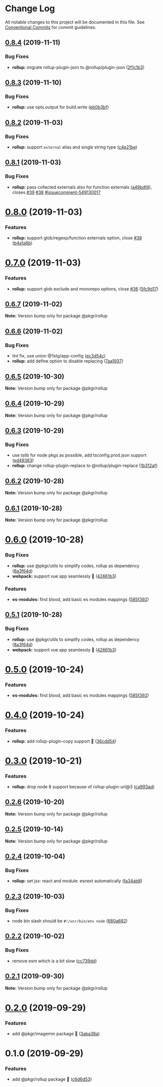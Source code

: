 # Change Log

All notable changes to this project will be documented in this file.
See [Conventional Commits](https://conventionalcommits.org) for commit guidelines.

## [0.8.4](https://github.com/rx-ts/pkgr/compare/@pkgr/rollup@0.8.3...@pkgr/rollup@0.8.4) (2019-11-11)


### Bug Fixes

* **rollup:** migrate rollup-plugin-json to @rollup/plugin-json ([2f1c1b3](https://github.com/rx-ts/pkgr/commit/2f1c1b371eb12aecdcb24e107e5e0180a418ffc1))





## [0.8.3](https://github.com/rx-ts/pkgr/compare/@pkgr/rollup@0.8.2...@pkgr/rollup@0.8.3) (2019-11-10)


### Bug Fixes

* **rollup:** use opts.output for build.write ([eb0b3bf](https://github.com/rx-ts/pkgr/commit/eb0b3bf15743eeaad1f335d7a2250f0b9e461fab))





## [0.8.2](https://github.com/rx-ts/pkgr/compare/@pkgr/rollup@0.8.1...@pkgr/rollup@0.8.2) (2019-11-03)


### Bug Fixes

* **rollup:** support `external` alias and single string type ([c4e21be](https://github.com/rx-ts/pkgr/commit/c4e21be1d701ec940f59549f910064326b6ec156))





## [0.8.1](https://github.com/rx-ts/pkgr/compare/@pkgr/rollup@0.8.0...@pkgr/rollup@0.8.1) (2019-11-03)


### Bug Fixes

* **rollup:** pass collected externals also for function externals ([a49bdf4](https://github.com/rx-ts/pkgr/commit/a49bdf426d613dd2be312757c8e57f7ed626703c)), closes [#39](https://github.com/rx-ts/pkgr/issues/39) [#38](https://github.com/rx-ts/pkgr/issues/38) [#issuecomment-549130017](https://github.com/rx-ts/pkgr/issues/issuecomment-549130017)





# [0.8.0](https://github.com/rx-ts/pkgr/compare/@pkgr/rollup@0.7.0...@pkgr/rollup@0.8.0) (2019-11-03)


### Features

* **rollup:** support glob/regexp/function externals option, close [#38](https://github.com/rx-ts/pkgr/issues/38) ([b4a1a6b](https://github.com/rx-ts/pkgr/commit/b4a1a6bb5403b201fee7fde779fd25a01285c2c2))





# [0.7.0](https://github.com/rx-ts/pkgr/compare/@pkgr/rollup@0.6.7...@pkgr/rollup@0.7.0) (2019-11-03)


### Features

* **rollup:** support glob exclude and monorepo options, close [#36](https://github.com/rx-ts/pkgr/issues/36) ([5fc9d17](https://github.com/rx-ts/pkgr/commit/5fc9d1700d4771474baad515220e47f2e768d179))





## [0.6.7](https://github.com/rx-ts/pkgr/compare/@pkgr/rollup@0.6.6...@pkgr/rollup@0.6.7) (2019-11-02)

**Note:** Version bump only for package @pkgr/rollup





## [0.6.6](https://github.com/rx-ts/pkgr/compare/@pkgr/rollup@0.6.5...@pkgr/rollup@0.6.6) (2019-11-02)


### Bug Fixes

* lint fix, use union @1stg/app-config ([ec3d54c](https://github.com/rx-ts/pkgr/commit/ec3d54cc1765416abb86c23603bedf494648c6cd))
* **rollup:** add define option to disable replacing ([7aa1937](https://github.com/rx-ts/pkgr/commit/7aa19373a28cf53a605fb85caf96a8c8796e229a))





## [0.6.5](https://github.com/rx-ts/pkgr/compare/@pkgr/rollup@0.6.4...@pkgr/rollup@0.6.5) (2019-10-30)

**Note:** Version bump only for package @pkgr/rollup





## [0.6.4](https://github.com/rx-ts/pkgr/compare/@pkgr/rollup@0.6.3...@pkgr/rollup@0.6.4) (2019-10-29)

**Note:** Version bump only for package @pkgr/rollup





## [0.6.3](https://github.com/rx-ts/pkgr/compare/@pkgr/rollup@0.6.2...@pkgr/rollup@0.6.3) (2019-10-29)


### Bug Fixes

* use tslib for node pkgs as possible, add tsconfig.prod.json support ([ed49383](https://github.com/rx-ts/pkgr/commit/ed49383b1869c7a24ac765a16b3fba2579773dc1))
* **rollup:** change rollup-plugin-replace to @rollup/plugin-replace ([1b312af](https://github.com/rx-ts/pkgr/commit/1b312af863da5c33a21d4eeb5d09a8a91deafcec))





## [0.6.2](https://github.com/rx-ts/pkgr/compare/@pkgr/rollup@0.6.1...@pkgr/rollup@0.6.2) (2019-10-28)

**Note:** Version bump only for package @pkgr/rollup





## [0.6.1](https://github.com/rx-ts/pkgr/compare/@pkgr/rollup@0.6.0...@pkgr/rollup@0.6.1) (2019-10-28)

**Note:** Version bump only for package @pkgr/rollup





# [0.6.0](https://github.com/rx-ts/pkgr/compare/@pkgr/rollup@0.4.0...@pkgr/rollup@0.6.0) (2019-10-28)


### Bug Fixes

* **rollup:** use @pkgr/utils to simplify codes, rollup as dependency ([8a3f64d](https://github.com/rx-ts/pkgr/commit/8a3f64d58a0484cb893e2dff466abbd928723508))
* **webpack:** support vue app seamlessly :tada: ([42661b3](https://github.com/rx-ts/pkgr/commit/42661b395b37a5f035cccc1dff695ae888b7f241))


### Features

* **es-modules:** first blood, add basic es modules mappings ([585f392](https://github.com/rx-ts/pkgr/commit/585f392b550c761b90053e7aa07c9835b33cb81a))





## [0.5.1](https://github.com/rx-ts/pkgr/compare/@pkgr/rollup@0.5.0...@pkgr/rollup@0.5.1) (2019-10-28)


### Bug Fixes

* **rollup:** use @pkgr/utils to simplify codes, rollup as dependency ([8a3f64d](https://github.com/rx-ts/pkgr/commit/8a3f64d58a0484cb893e2dff466abbd928723508))
* **webpack:** support vue app seamlessly :tada: ([42661b3](https://github.com/rx-ts/pkgr/commit/42661b395b37a5f035cccc1dff695ae888b7f241))





# [0.5.0](https://github.com/rx-ts/pkgr/compare/@pkgr/rollup@0.4.0...@pkgr/rollup@0.5.0) (2019-10-24)


### Features

* **es-modules:** first blood, add basic es modules mappings ([585f392](https://github.com/rx-ts/pkgr/commit/585f392b550c761b90053e7aa07c9835b33cb81a))





# [0.4.0](https://github.com/rx-ts/pkgr/compare/@pkgr/rollup@0.3.0...@pkgr/rollup@0.4.0) (2019-10-24)


### Features

* **rollup:** add rollup-plugin-copy support :tada: ([36cdd54](https://github.com/rx-ts/pkgr/commit/36cdd54de912403373834d860eafb2c1b7038239))





# [0.3.0](https://github.com/rx-ts/pkgr/compare/@pkgr/rollup@0.2.6...@pkgr/rollup@0.3.0) (2019-10-21)


### Features

* **rollup:** drop node 8 support because of rollup-plugin-url@3 ([ca993ad](https://github.com/rx-ts/pkgr/commit/ca993adf120032945ec8a2c62dcbd2cb5318cce9))





## [0.2.6](https://github.com/rx-ts/pkgr/compare/@pkgr/rollup@0.2.5...@pkgr/rollup@0.2.6) (2019-10-20)

**Note:** Version bump only for package @pkgr/rollup





## [0.2.5](https://github.com/rx-ts/pkgr/compare/@pkgr/rollup@0.2.4...@pkgr/rollup@0.2.5) (2019-10-14)

**Note:** Version bump only for package @pkgr/rollup





## [0.2.4](https://github.com/rx-ts/pkgr/compare/@pkgr/rollup@0.2.3...@pkgr/rollup@0.2.4) (2019-10-04)


### Bug Fixes

* **rollup:** set jsx: react and module: esnext automatically ([fa34ab8](https://github.com/rx-ts/pkgr/commit/fa34ab8))





## [0.2.3](https://github.com/rx-ts/pkgr/compare/@pkgr/rollup@0.2.2...@pkgr/rollup@0.2.3) (2019-10-03)


### Bug Fixes

* node bin slash should be `#!/usr/bin/env node` ([680a682](https://github.com/rx-ts/pkgr/commit/680a682))





## [0.2.2](https://github.com/rx-ts/pkgr/compare/@pkgr/rollup@0.2.1...@pkgr/rollup@0.2.2) (2019-10-02)


### Bug Fixes

* remove esm which is a bit slow ([cc739dd](https://github.com/rx-ts/pkgr/commit/cc739dd))





## [0.2.1](https://github.com/rx-ts/pkgr/compare/@pkgr/rollup@0.2.0...@pkgr/rollup@0.2.1) (2019-09-30)

**Note:** Version bump only for package @pkgr/rollup





# [0.2.0](https://github.com/rx-ts/pkgr/compare/@pkgr/rollup@0.1.0...@pkgr/rollup@0.2.0) (2019-09-29)


### Features

* add @pkgr/imagemin package :tada: ([3aba38a](https://github.com/rx-ts/pkgr/commit/3aba38a))





# 0.1.0 (2019-09-29)


### Features

* add @pkgr/rollup package :tada: ([c6d6d53](https://github.com/rx-ts/pkgr/commit/c6d6d53))
